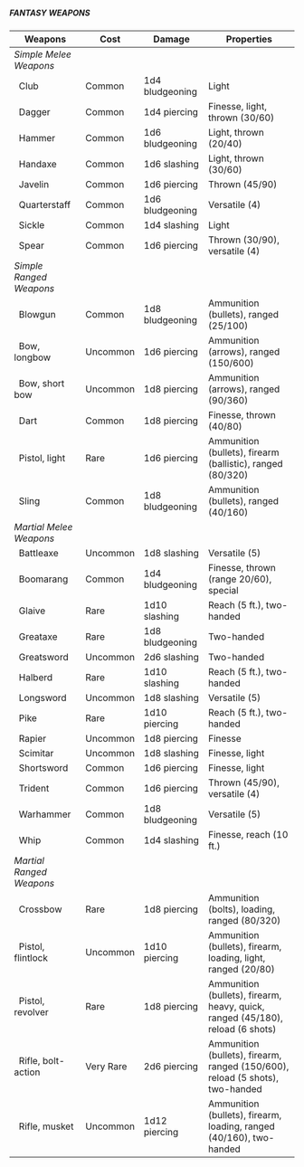 ##### **FANTASY WEAPONS**

| Weapons                        | Cost            | Damage        | Properties                                                                 |
|--------------------------------|-----------------|---------------|----------------------------------------------------------------------------|
| _Simple Melee Weapons_                                                                                                                        |
| &nbsp;&nbsp;Club               | Common    | 1d4 bludgeoning | Light                                                                          |
| &nbsp;&nbsp;Dagger             | Common    | 1d4 piercing    | Finesse, light, thrown (30/60)                                                 |
| &nbsp;&nbsp;Hammer             | Common    | 1d6 bludgeoning | Light, thrown (20/40)                                                          |
| &nbsp;&nbsp;Handaxe            | Common    | 1d6 slashing    | Light, thrown (30/60)                                                          |
| &nbsp;&nbsp;Javelin            | Common    | 1d6 piercing    | Thrown (45/90)                                                                 |
| &nbsp;&nbsp;Quarterstaff       | Common    | 1d6 bludgeoning | Versatile (4)                                                                  |
| &nbsp;&nbsp;Sickle             | Common    | 1d4 slashing    | Light                                                                          |
| &nbsp;&nbsp;Spear              | Common    | 1d6 piercing    | Thrown (30/90), versatile (4)                                                  |
| _Simple Ranged Weapons_                                                                                                                       |
| &nbsp;&nbsp;Blowgun            | Common    | 1d8 bludgeoning | Ammunition (bullets), ranged (25/100)                                          |
| &nbsp;&nbsp;Bow, longbow       | Uncommon  | 1d6 piercing    | Ammunition (arrows), ranged (150/600)                                          |
| &nbsp;&nbsp;Bow, short bow     | Uncommon  | 1d8 piercing    | Ammunition (arrows), ranged (90/360)                                           |
| &nbsp;&nbsp;Dart               | Common    | 1d8 piercing    | Finesse, thrown (40/80)                                                        |
| &nbsp;&nbsp;Pistol, light      | Rare      | 1d6 piercing    | Ammunition (bullets), firearm (ballistic), ranged (80/320)                     |
| &nbsp;&nbsp;Sling              | Common    | 1d8 bludgeoning | Ammunition (bullets), ranged (40/160)                                          |
| _Martial Melee Weapons_                                                                                                                       |
| &nbsp;&nbsp;Battleaxe          | Uncommon  | 1d8 slashing    | Versatile (5)                                                                  |
| &nbsp;&nbsp;Boomarang          | Common    | 1d4 bludgeoning | Finesse, thrown (range 20/60), special                                         |
| &nbsp;&nbsp;Glaive             | Rare      | 1d10 slashing   | Reach (5 ft.), two-handed                                                      |
| &nbsp;&nbsp;Greataxe           | Rare      | 1d8 bludgeoning | Two-handed                                                                     |
| &nbsp;&nbsp;Greatsword         | Uncommon  | 2d6 slashing    | Two-handed                                                                     |
| &nbsp;&nbsp;Halberd            | Rare      | 1d10 slashing   | Reach (5 ft.), two-handed                                                      |
| &nbsp;&nbsp;Longsword          | Uncommon  | 1d8 slashing    | Versatile (5)                                                                  |
| &nbsp;&nbsp;Pike               | Rare      | 1d10 piercing   | Reach (5 ft.), two-handed                                                      |
| &nbsp;&nbsp;Rapier             | Uncommon  | 1d8 piercing    | Finesse                                                                        |
| &nbsp;&nbsp;Scimitar           | Uncommon  | 1d8 slashing    | Finesse, light                                                                 |
| &nbsp;&nbsp;Shortsword         | Common    | 1d6 piercing    | Finesse, light                                                                 |
| &nbsp;&nbsp;Trident            | Common    | 1d6 piercing    | Thrown (45/90), versatile (4)                                                  |
| &nbsp;&nbsp;Warhammer          | Common    | 1d8 bludgeoning | Versatile (5)                                                                  |
| &nbsp;&nbsp;Whip               | Common    | 1d4 slashing    | Finesse, reach (10 ft.)                                                        |
| _Martial Ranged Weapons_                                                                                                                      |
| &nbsp;&nbsp;Crossbow           | Rare      | 1d8 piercing    | Ammunition (bolts), loading, ranged (80/320)                                   |
| &nbsp;&nbsp;Pistol, flintlock  | Uncommon  | 1d10 piercing   | Ammunition (bullets), firearm, loading, light, ranged (20/80)                  |
| &nbsp;&nbsp;Pistol, revolver   | Rare      | 1d8 piercing    | Ammunition (bullets), firearm, heavy, quick, ranged (45/180), reload (6 shots) |
| &nbsp;&nbsp;Rifle, bolt-action | Very Rare | 2d6 piercing    | Ammunition (bullets), firearm, ranged (150/600), reload (5 shots), two-handed  |
| &nbsp;&nbsp;Rifle, musket      | Uncommon  | 1d12 piercing   | Ammunition (bullets), firearm, loading, ranged (40/160), two-handed            |